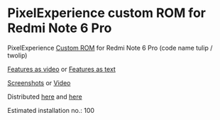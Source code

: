 PixelExperience custom ROM for Redmi Note 6 Pro 
==============================

PixelExperience [Custom ROM](https://beebom.com/best-custom-roms-android-phones/) for Redmi Note 6 Pro (code name tulip / twolip)

[Features as video](https://www.youtube.com/watch?v=3WMCBRGjhr0) or [Features as text](https://forum.xda-developers.com/t/rom-official-11-0-beryllium-pixel-experience-aosp-2021-06-22.4196119/)

[Screenshots](https://t.me/Chandler_bing_builds_sceenshots) or [Video](https://www.youtube.com/watch?v=3WMCBRGjhr0)

Distributed [here](https://t.me/tulip_updates) and [here](https://t.me/Chandler_bing_builds_here)

Estimated installation no.: 100
